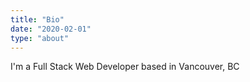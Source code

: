```yaml
---
title: "Bio"
date: "2020-02-01"
type: "about"
---
```


I'm a Full Stack Web Developer based in Vancouver, BC 
